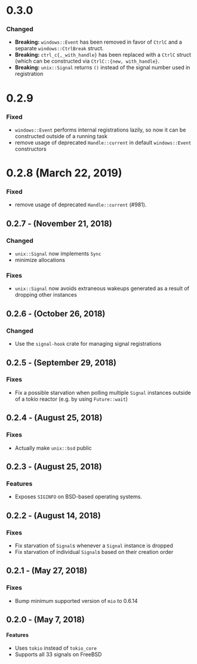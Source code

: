 # 0.3.0

### Changed
- **Breaking:** `windows::Event` has been removed in favor of `CtrlC` and
a separate `windows::CtrlBreak` struct.
- **Breaking:** `ctrl_c{,_with_handle}` has been replaced with a `CtrlC` struct
(which can be constructed via `CtrlC::{new, with_handle}`.
- **Breaking:** `unix::Signal` returns `()` instead of the signal number used in registration

# 0.2.9

### Fixed
- `windows::Event` performs internal registrations lazily, so now it can be
constructed outside of a running task
- remove usage of deprecated `Handle::current` in default `windows::Event`
constructors

# 0.2.8 (March 22, 2019)

### Fixed
- remove usage of deprecated `Handle::current` (#981).

## 0.2.7 - (November 21, 2018)
### Changed
* `unix::Signal` now implements `Sync`
* minimize allocations

### Fixes
* `unix::Signal` now avoids extraneous wakeups generated as a result of
dropping other instances

## 0.2.6 - (October 26, 2018)
### Changed
* Use the `signal-hook` crate for managing signal registrations

## 0.2.5 - (September 29, 2018)
### Fixes
* Fix a possible starvation when polling multiple `Signal` instances outside of
a tokio reactor (e.g. by using `Future::wait`)

## 0.2.4 - (August 25, 2018)
### Fixes
* Actually make `unix::bsd` public

## 0.2.3 - (August 25, 2018)
### Features
* Exposes `SIGINFO` on BSD-based operating systems.

## 0.2.2 - (August 14, 2018)
### Fixes
* Fix starvation of `Signal`s whenever a `Signal` instance is dropped
* Fix starvation of individual `Signal`s based on their creation order

## 0.2.1 - (May 27, 2018)
### Fixes
* Bump minimum supported version of `mio` to 0.6.14

## 0.2.0 - (May 7, 2018)
#### Features
 * Uses `tokio` instead of `tokio_core`
 * Supports all 33 signals on FreeBSD
